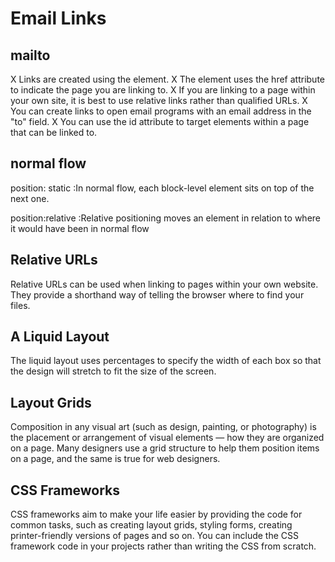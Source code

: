 # Email Links
 ## mailto

X Links are created using the element. X The element uses the href attribute to indicate the page you are linking to. X If you are linking to a page within your own site, it is best to use relative links rather than qualified URLs. X You can create links to open email programs with an email address in the "to" field. X You can use the id attribute to target elements within a page that can be linked to.

 ## normal flow
position: static :In normal flow, each block-level element sits on top of the next one.

position:relative :Relative positioning moves an element in relation to where it would have been in normal flow

 ## Relative URLs
Relative URLs can be used when linking to pages within your own website. They provide a shorthand way of telling the browser where to find your files.

## A Liquid Layout
The liquid layout uses percentages to specify the width of each box so that the design will stretch to fit the size of the screen.

## Layout Grids
Composition in any visual art (such as design, painting, or photography) is the placement or arrangement of visual elements — how they are organized on a page. Many designers use a grid structure to help them position items on a page, and the same is true for web designers.

## CSS Frameworks
CSS frameworks aim to make your life easier by providing the code for common tasks, such as creating layout grids, styling forms, creating printer-friendly versions of pages and so on. You can include the CSS framework code in your projects rather than writing the CSS from scratch.

